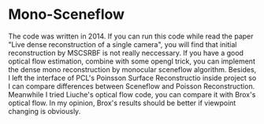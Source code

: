 # Mono-Sceneflow
The code was written in 2014. If you can run this code while read the paper "Live dense reconstruction of a single camera", you will find that initial reconstruction by MSCSRBF is not really neccessary. If you have a good optical flow estimation, combine with some opengl trick, you can implement the dense mono reconstruction by monocular sceneflow algorithm. Besides, I left the interface of PCL's Poinsson Surface Reconstructio inside project so I can compare differences between Sceneflow and Poisson Reconstruction. Meanwhile I tried Liuche's optical flow code, you can compare it with Brox's optical flow. In my opinion, Brox's results should be better if viewpoint changing is obviously.
